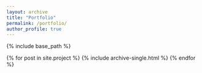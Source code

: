 ```yaml
---
layout: archive
title: "Portfolio"
permalink: /portfolio/
author_profile: true
---
```


{% include base_path %}


{% for post in site.project %}
  {% include archive-single.html %}
{% endfor %}

